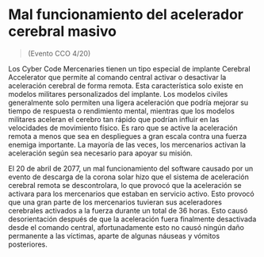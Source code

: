 # Mal funcionamiento del acelerador cerebral masivo
 > (Evento CCO 4/20)

 Los Cyber ​​Code Mercenaries tienen un tipo especial de implante Cerebral Accelerator que permite al comando central activar o desactivar la aceleración cerebral de forma remota.  Esta característica solo existe en modelos militares personalizados del implante.  Los modelos civiles generalmente solo permiten una ligera aceleración que podría mejorar su tiempo de respuesta o rendimiento mental, mientras que los modelos militares aceleran el cerebro tan rápido que podrían influir en las velocidades de movimiento físico.  Es raro que se active la aceleración remota a menos que sea en despliegues a gran escala contra una fuerza enemiga importante.  La mayoría de las veces, los mercenarios activan la aceleración según sea necesario para apoyar su misión.

 El 20 de abril de 2077, un mal funcionamiento del software causado por un evento de descarga de la corona solar hizo que el sistema de aceleración cerebral remota se descontrolara, lo que provocó que la aceleración se activara para los mercenarios que estaban en servicio activo.  Esto provocó que una gran parte de los mercenarios tuvieran sus aceleradores cerebrales activados a la fuerza durante un total de 36 horas.  Esto causó desorientación después de que la aceleración fuera finalmente desactivada desde el comando central, afortunadamente esto no causó ningún daño permanente a las víctimas, aparte de algunas náuseas y vómitos posteriores.
